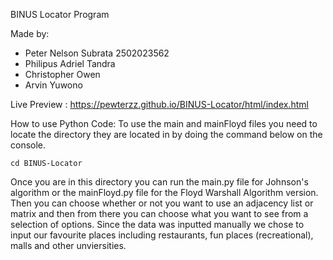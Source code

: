 BINUS Locator Program

Made by:
- Peter Nelson Subrata 2502023562
- Philipus Adriel Tandra 
- Christopher Owen
- Arvin Yuwono

Live Preview : https://pewterzz.github.io/BINUS-Locator/html/index.html

How to use Python Code:
To use the main and mainFloyd files you need to locate the directory they are located in by doing the command below on the console.
```
cd BINUS-Locator
```  
Once you are in this directory you can run the main.py file for Johnson's algorithm or the mainFloyd.py file for the Floyd Warshall Algorithm version.  
Then you can choose whether or not you want to use an adjacency list or matrix and then from there you can choose what you want to see from a selection of options.
Since the data was inputted manually we chose to input our favourite places including restaurants, fun places (recreational), malls and other unviersities.
